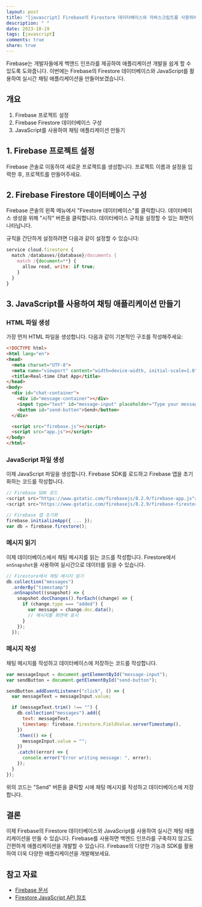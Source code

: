 ```yaml
---
layout: post
title: "[javascript] Firebase의 Firestore 데이터베이스와 자바스크립트를 사용하여 실시간 채팅 애플리케이션 만들기"
description: " "
date: 2023-10-19
tags: [javascript]
comments: true
share: true
---
```


Firebase는 개발자들에게 백엔드 인프라를 제공하여 애플리케이션 개발을 쉽게 할 수 있도록 도와줍니다. 이번에는 Firebase의 Firestore 데이터베이스와 JavaScript를 활용하여 실시간 채팅 애플리케이션을 만들어보겠습니다.

## 개요
1. Firebase 프로젝트 설정
2. Firebase Firestore 데이터베이스 구성
3. JavaScript를 사용하여 채팅 애플리케이션 만들기

## 1. Firebase 프로젝트 설정

Firebase 콘솔로 이동하여 새로운 프로젝트를 생성합니다. 프로젝트 이름과 설정을 입력한 후, 프로젝트를 만들어주세요.

## 2. Firebase Firestore 데이터베이스 구성

Firebase 콘솔의 왼쪽 메뉴에서 "Firestore 데이터베이스"를 클릭합니다. 데이터베이스 생성을 위해 "시작" 버튼을 클릭합니다. 데이터베이스 규칙을 설정할 수 있는 화면이 나타납니다.

규칙을 간단하게 설정하려면 다음과 같이 설정할 수 있습니다:
```javascript
service cloud.firestore {
  match /databases/{database}/documents {
    match /{document=**} {
      allow read, write: if true;
    }
  }
}
```

## 3. JavaScript를 사용하여 채팅 애플리케이션 만들기

### HTML 파일 생성

가장 먼저 HTML 파일을 생성합니다. 다음과 같이 기본적인 구조를 작성해주세요:

```html
<!DOCTYPE html>
<html lang="en">
<head>
  <meta charset="UTF-8">
  <meta name="viewport" content="width=device-width, initial-scale=1.0">
  <title>Real-time Chat App</title>
</head>
<body>
  <div id="chat-container">
    <div id="message-container"></div>
    <input type="text" id="message-input" placeholder="Type your message...">
    <button id="send-button">Send</button>
  </div>

  <script src="firebase.js"></script>
  <script src="app.js"></script>
</body>
</html>
```

### JavaScript 파일 생성

이제 JavaScript 파일을 생성합니다. Firebase SDK를 로드하고 Firebase 앱을 초기화하는 코드를 작성합니다.

```javascript
// Firebase SDK 로드
<script src="https://www.gstatic.com/firebasejs/8.2.9/firebase-app.js"></script>
<script src="https://www.gstatic.com/firebasejs/8.2.9/firebase-firestore.js"></script>

// Firebase 앱 초기화
firebase.initializeApp({ ... });
var db = firebase.firestore();
```

### 메시지 읽기

이제 데이터베이스에서 채팅 메시지를 읽는 코드를 작성합니다. Firestore에서 `onSnapshot`을 사용하여 실시간으로 데이터를 읽을 수 있습니다.

```javascript
// Firestore에서 채팅 메시지 읽기
db.collection("messages")
  .orderBy("timestamp")
  .onSnapshot((snapshot) => {
    snapshot.docChanges().forEach((change) => {
      if (change.type === "added") {
        var message = change.doc.data();
        // 메시지를 화면에 표시
      }
    });
  });
```

### 메시지 작성

채팅 메시지를 작성하고 데이터베이스에 저장하는 코드를 작성합니다.

```javascript
var messageInput = document.getElementById("message-input");
var sendButton = document.getElementById("send-button");

sendButton.addEventListener("click", () => {
  var messageText = messageInput.value;

  if (messageText.trim() !== "") {
    db.collection("messages").add({
      text: messageText,
      timestamp: firebase.firestore.FieldValue.serverTimestamp(),
    })
    .then(() => {
      messageInput.value = "";
    })
    .catch((error) => {
      console.error("Error writing message: ", error);
    });
  }
});
```

위의 코드는 "Send" 버튼을 클릭할 시에 채팅 메시지를 작성하고 데이터베이스에 저장합니다.

## 결론

이제 Firebase의 Firestore 데이터베이스와 JavaScript를 사용하여 실시간 채팅 애플리케이션을 만들 수 있습니다. Firebase를 사용하면 백엔드 인프라를 구축하지 않고도 간편하게 애플리케이션을 개발할 수 있습니다. Firebase의 다양한 기능과 SDK를 활용하여 더욱 다양한 애플리케이션을 개발해보세요.

## 참고 자료

- [Firebase 문서](https://firebase.google.com/docs)
- [Firestore JavaScript API 참조](https://firebase.google.com/docs/reference/js/firebase.firestore)